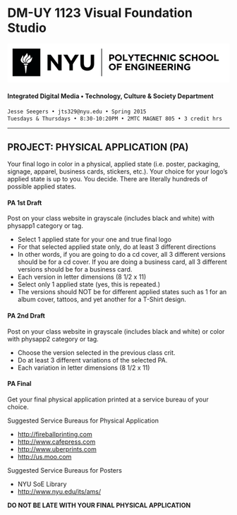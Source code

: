 # DM-UY 1123 Visual Foundation Studio

![NYU](nyu_soe_logo.png)
#### Integrated Digital Media • Technology, Culture & Society Department 

    Jesse Seegers • jts329@nyu.edu • Spring 2015 
    Tuesdays & Thursdays • 8:30-10:20PM • 2MTC MAGNET 805 • 3 credit hrs

---


## PROJECT: PHYSICAL APPLICATION (PA)
Your final logo in color in a physical, applied state (i.e. poster, packaging, signage, apparel, business cards, stickers, etc.). Your choice for your logo’s applied state is up to you. You decide. There are literally hundreds of possible applied states. 

#### PA 1st Draft    
Post on your class website in grayscale (includes black and white) with physapp1 category or tag.

* Select 1 applied state for your one and true final logo
* For that selected applied state only, do at least 3 different directions 
* In other words, if you are going to do a cd cover, all 3 different versions should be for a cd cover. If you are doing a business card, all 3 different versions should be for a business card. 
* Each version in letter dimensions (8 1/2 x 11)
* Select only 1 applied state (yes, this is repeated.)
* The versions should NOT be for different applied states such as 1 for an album cover, tattoos, and yet another for a T-Shirt design.

#### PA 2nd Draft    
Post on your class website in grayscale (includes black and white) or color with physapp2 category or tag.

* Choose the version selected in the previous class crit.
* Do at least 3 different variations of the selected PA. 
* Each variation in letter dimensions (8 1/2 x 11)

#### PA Final    
Get your final physical application printed at a service bureau of your choice.

Suggested Service Bureaus for Physical Application

* http://fireballprinting.com
* http://www.cafepress.com 
* http://www.uberprints.com
* http://us.moo.com

Suggested Service Bureaus for Posters

* NYU SoE Library
* http://www.nyu.edu/its/ams/

**DO NOT BE LATE WITH YOUR FINAL PHYSICAL APPLICATION**





